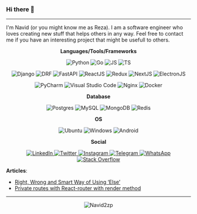 ### Hi there 👋
---

I'm Navid (or you might know me as Reza). I am a software engineer who loves creating new stuff that helps others in any way. Feel free to contact me if you have an interesting project that might be usefull to others.


**<p align="center">Languages/Tools/Frameworks</p>**

<p align="center">
 <img alt="Python" src="https://img.shields.io/badge/python-3670A0?style=for-the-badge&logo=python&logoColor=ffdd54" />
 <img alt="Go" src="https://img.shields.io/badge/go-%2300ADD8.svg?style=for-the-badge&logo=go&logoColor=white" />
 <img alt="JS" src="https://img.shields.io/badge/javascript-%23323330.svg?style=for-the-badge&logo=javascript&logoColor=%23F7DF1E" />
 <img alt="TS" src="https://img.shields.io/badge/typescript-%23007ACC.svg?style=for-the-badge&logo=typescript&logoColor=white" />
</p>

<p align="center">
 <img alt="Django" src="https://img.shields.io/badge/django-%23092E20.svg?style=for-the-badge&logo=django&logoColor=white" />
 <img alt="DRF" src="https://img.shields.io/badge/DJANGO-REST-ff1709?style=for-the-badge&logo=django&logoColor=white&color=ff1709&labelColor=gray" />
 <img alt="FastAPI" src="https://img.shields.io/badge/FastAPI-005571?style=for-the-badge&logo=fastapi" />
 <img alt="ReactJS" src="https://img.shields.io/badge/react-%2320232a.svg?style=for-the-badge&logo=react&logoColor=%2361DAFB" />
 <img alt="Redux" src="https://img.shields.io/badge/redux-%23593d88.svg?style=for-the-badge&logo=redux&logoColor=white" />
 <img alt="NextJS" src="https://img.shields.io/badge/Next-black?style=for-the-badge&logo=next.js&logoColor=white" />
 <img alt="ElectronJS" src="https://img.shields.io/badge/Electron-191970?style=for-the-badge&logo=Electron&logoColor=white" />
</p>

<p align="center">
 <img alt="PyCharm" src="https://img.shields.io/badge/pycharm-143?style=for-the-badge&logo=pycharm&logoColor=black&color=black&labelColor=green" />
 <img alt="Visual Studio Code" src="https://img.shields.io/badge/Visual%20Studio%20Code-0078d7.svg?style=for-the-badge&logo=visual-studio-code&logoColor=white" />
 <img alt="Nginx" src="https://img.shields.io/badge/nginx-%23009639.svg?style=for-the-badge&logo=nginx&logoColor=white" />
 <img alt="Docker" src="https://img.shields.io/badge/docker-%230db7ed.svg?style=for-the-badge&logo=docker&logoColor=white" />
</p>


**<p align="center">Database</p>**

<p align="center">
 <img alt="Postgres" src="https://img.shields.io/badge/postgres-%23316192.svg?style=for-the-badge&logo=postgresql&logoColor=white" />
 <img alt="MySQL" src="https://img.shields.io/badge/mysql-%2300f.svg?style=for-the-badge&logo=mysql&logoColor=white" />
 <img alt="MongoDB" src="https://img.shields.io/badge/MongoDB-%234ea94b.svg?style=for-the-badge&logo=mongodb&logoColor=white" />
 <img alt="Redis" src="https://img.shields.io/badge/redis-%23DD0031.svg?style=for-the-badge&logo=redis&logoColor=white" />
</p>


**<p align="center">OS</p>**

<p align="center">
 <img alt="Ubuntu" src="https://img.shields.io/badge/Ubuntu-E95420?style=for-the-badge&logo=ubuntu&logoColor=white" />
 <img alt="Windows" src="https://img.shields.io/badge/Windows-0078D6?style=for-the-badge&logo=windows&logoColor=white" />
 <img alt="Android" src="https://img.shields.io/badge/Android-3DDC84?style=for-the-badge&logo=android&logoColor=white" />
</p>

**<p align="center">Social</p>**

<p align="center">
 <a href="https://www.linkedin.com/in/navid2zp/">
   <img alt="LinkedIn" src="https://img.shields.io/badge/linkedin-%230077B5.svg?style=for-the-badge&logo=linkedin&logoColor=white" />
 </a>
 <a href="https://twitter.com/Navid2zp">
   <img alt="Twitter" src="https://img.shields.io/badge/Navid2zp-%231DA1F2.svg?style=for-the-badge&logo=Twitter&logoColor=white" />
 </a>
 <a href="https://www.instagram.com/navid2zp/">
   <img alt="Instagram" src="https://img.shields.io/badge/navid2zp-%23E4405F.svg?style=for-the-badge&logo=Instagram&logoColor=white" />
 </a>
 <a href="https://t.me/Navid2zp">
   <img alt="Telegram" src="https://img.shields.io/badge/Telegram-2CA5E0?style=for-the-badge&logo=telegram&logoColor=white" />
 </a>
 <a href="https://api.whatsapp.com/send?phone=00989351120165/">
   <img alt="WhatsApp" src="https://img.shields.io/badge/WhatsApp-25D366?style=for-the-badge&logo=whatsapp&logoColor=white" />
 </a>
 <a href="https://stackoverflow.com/users/8069748/navid-zarepak/">
   <img alt="Stack Overflow	" src="https://img.shields.io/badge/-Stackoverflow-FE7A16?style=for-the-badge&logo=stack-overflow&logoColor=white" />
 </a>
</p>

  
**Articles**:

- [Right, Wrong and Smart Way of Using ‘Else’](https://medium.com/swlh/right-and-wrong-times-to-use-else-e61eb7b6b04c)
- [Private routes with React-router with render method](https://navid2zp.medium.com/private-routes-with-react-router-while-using-the-render-method-77534c11fa25)
 
---

<p align="center"> <img src="https://github-readme-stats-lilac-zeta.vercel.app/api/top-langs/?username=navid2zp&layout=compact&theme=dark&hide=html,css" alt="Navid2zp" /> </p>
